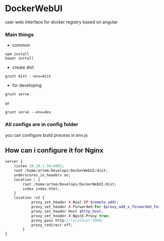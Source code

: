 # DockerWebUI
user web interface for docker registry based on angular
### Main things
- common

```shell
npm install
bower install
```

- create dist

```shell
grunt dist --env=dist
```

- for developing

```shell
grunt serve
```

or

```shell
grunt serve --env=dev
```

### All configs are in config folder
you can configure build process in env.js

## How can i configure it for Nginx

```php
server {
	listen 10.10.1.58:9001;
	root /home/artem/Develops/DockerWebUI/dist;
	underscores_in_headers on;
	location / {
		root /home/artem/Develops/DockerWebUI/dist;
		index index.html;
	}
	location /v2 {
        	proxy_set_header X-Real-IP $remote_addr;
        	proxy_set_header X-Forwarded-For $proxy_add_x_forwarded_for;
        	proxy_set_header Host $http_host;
        	proxy_set_header X-NginX-Proxy true;
        	proxy_pass http://localhost:5000;
        	proxy_redirect off;
    	}
}
```